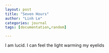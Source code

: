 ```yaml
---
layout: post
title: "Seven Hours"
author: "Linh Le"
categories: journal
tags: [documentation,random]

---
```

I am lucid. I can feel the light warming my eyelids 
